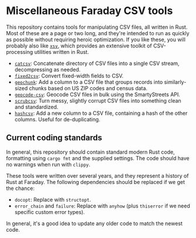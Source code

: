 # Miscellaneous Faraday CSV tools

This repository contains tools for manipulating CSV files, all written in Rust. Most of these are a page or two long, and they're intended to run as quickly as possible without requiring heroic optimization. If you like these, you will probably also like [`xsv`](https://github.com/BurntSushi/xsv), which provides an extensive toolkit of CSV-processing utilities written in Rust.

- [`catcsv`](./catcsv): Concatenate directory of CSV files into a single CSV stream, decompressing as needed.
- [`fixed2csv`](./fixed2csv): Convert fixed-width fields to CSV.
- [`geochunk`](./geochunk): Add a column to a CSV file that groups records into similarly-sized chunks based on US ZIP codes and census data.
- [`geocode-csv`](./geocode-csv): Geocode CSV files in bulk using the SmartyStreets API.
- [`scrubcsv`](./scrubcsv): Turn messy, slightly corrupt CSV files into something clean and standardized.
- [`hashcsv`](./hashcsv): Add a new column to a CSV file, containing a hash of the other columns. Useful for de-duplicating.

## Current coding standards

In general, this repository should contain standard modern Rust code, formatting using `cargo fmt` and the supplied settings. The code should have no warnings when run with `clippy`.

These tools were written over several years, and they represent a history of Rust at Faraday. The following dependencies should be replaced if we get the chance:

- `docopt`: Replace with `structopt`.
- `error_chain` and `failure`: Replace with `anyhow` (plus `thiserror` if we need specific custom error types).

In general, it's a good idea to update any older code to match the newest code.
